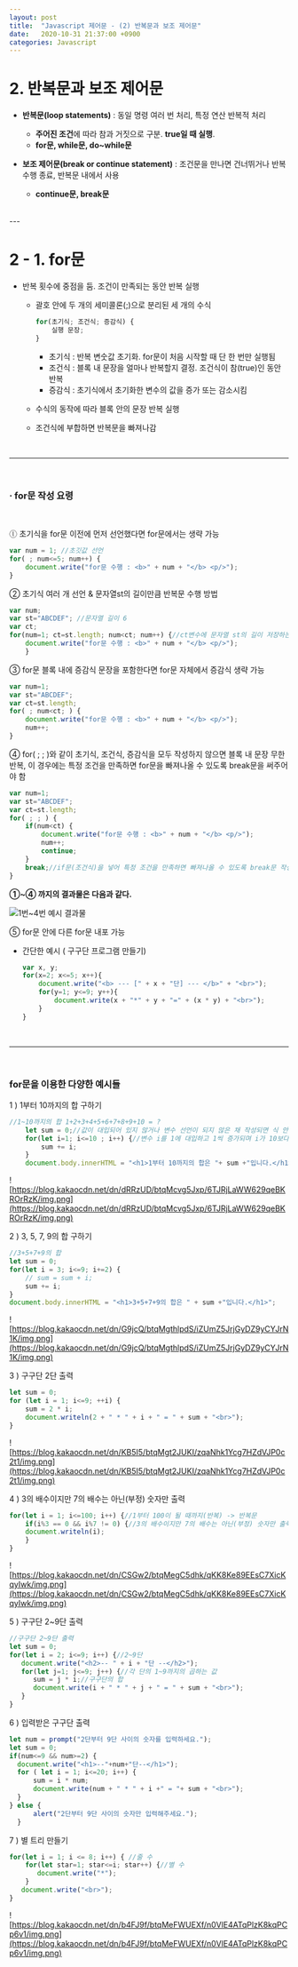 ```yaml
---
layout: post
title:  "Javascript 제어문 - (2) 반복문과 보조 제어문"
date:   2020-10-31 21:37:00 +0900
categories: Javascript
---
```

# 2. 반복문과 보조 제어문

- **반복문(loop statements)** : 동일 명령 여러 번 처리, 특정 연산 반복적 처리
    - **주어진 조건**에 따라 참과 거짓으로 구분. **true일 때 실행**.
    - **for문, while문, do~while문**

- **보조 제어문(break or continue statement)** : 조건문을 만나면 건너뛰거나 반복 수행 종료, 반복문 내에서 사용
    - **continue문, break문**

<br>
---

# 2 - 1. for문

- 반복 횟수에 중점을 둠. 조건이 만족되는 동안 반복 실행
    - 괄호 안에 두 개의 세미콜론(;)으로 분리된 세 개의 수식

        ```jsx
        for(초기식; 조건식; 증감식) {
        	실행 문장;
        }
        ```

        - 초기식 : 반복 변숫값 초기화. for문이 처음 시작할 때 단 한 번만 실행됨
        - 조건식 : 블록 내 문장을 얼마나 반복할지 결정. 조건식이 참(true)인 동안 반복
        - 증감식 : 초기식에서 초기화한 변수의 값을 증가 또는 감소시킴
    - 수식의 동작에 따라 블록 안의 문장 반복 실행
    - 조건식에 부합하면 반복문을 빠져나감

<br>

---

<br>

### · for문 작성 요령

<br>

ⓛ 초기식을 for문 이전에 먼저 선언했다면 for문에서는 생략 가능

```jsx
var num = 1; //초깃값 선언
for( ; num<=5; num++) {
    document.write("for문 수행 : <b>" + num + "</b> <p/>");
}
```

② 초기식 여러 개 선언 & 문자열st의 길이만큼 반복문 수행 방법

```jsx
var num;
var st="ABCDEF"; //문자열 길이 6
var ct;
for(num=1; ct=st.length; num<ct; num++) {//ct변수에 문자열 st의 길이 저장하는 초기식 추가
    document.write("for문 수행 : <b>" + num + "</b> <p/>");
    }
```

③ for문 블록 내에 증감식 문장을 포함한다면 for문 자체에서 증감식 생략 가능

```jsx
var num=1;
var st="ABCDEF";
var ct=st.length;
for( ; num<ct; ) {
    document.write("for문 수행 : <b>" + num + "</b> <p/>");
    num++;
}
```

④ for( ; ; )와 같이 초기식, 조건식, 증감식을 모두 작성하지 않으면 블록 내 문장 무한 반복, 이 경우에는 특정 조건을 만족하면 for문을 빠져나올 수 있도록 break문을 써주어야 함

```jsx
var num=1;
var st="ABCDEF";
var ct=st.length;
for( ; ; ) {
    if(num<ct) {
    	document.write("for문 수행 : <b>" + num + "</b> <p/>");
    	num++;
    	continue;
    }
    break;//if문(조건식)을 넣어 특정 조건을 만족하면 빠져나올 수 있도록 break문 작성
}
```

**①~④ 까지의 결과물은 다음과 같다.**

![1번~4번 예시 결과물](https://blog.kakaocdn.net/dn/bxGL90/btqMcREbSlk/3BcbBDNwdFvJUpOVXG40U0/img.png)

⑤ for문 안에 다른 for문 내포 가능 

- 간단한 예시 ( 구구단 프로그램 만들기)

    ```jsx
    var x, y;
    for(x=2; x<=5; x++){
        document.write("<b> --- [" + x + "단] --- </b>" + "<br>");
        for(y=1; y<=9; y++){
        	document.write(x + "*" + y + "=" + (x * y) + "<br>");
        }
    }
    ```

<br>

---

<br>

### for문을 이용한 다양한 예시들

1 ) 1부터 10까지의 합 구하기

```jsx
//1~10까지의 합 1+2+3+4+5+6+7+8+9+10 = ?
	let sum = 0;//값이 대입되어 있지 않거나 변수 선언이 되지 않은 채 작성되면 식 안에서 변수의 성격을 파악할 수 없기 때문에 숫자로 초기화.
	for(let i=1; i<=10 ; i++) {//변수 i를 1에 대입하고 1씩 증가되며 i가 10보다 작거나 같을 때까지 반복.
		sum += i;
	}
	document.body.innerHTML = "<h1>1부터 10까지의 합은 "+ sum +"입니다.</h1>";
```

![https://blog.kakaocdn.net/dn/dRRzUD/btqMcvg5Jxp/6TJRjLaWW629qeBKROrRzK/img.png](https://blog.kakaocdn.net/dn/dRRzUD/btqMcvg5Jxp/6TJRjLaWW629qeBKROrRzK/img.png)

2 ) 3, 5, 7, 9의 합 구하기

```jsx
//3+5+7+9의 합
let sum = 0;
for(let i = 3; i<=9; i+=2) {
	// sum = sum + i;
	sum += i;
}
document.body.innerHTML = "<h1>3+5+7+9의 합은 " + sum +"입니다.</h1>";
```

![https://blog.kakaocdn.net/dn/G9jcQ/btqMgthlpdS/iZUmZ5JrjGyDZ9yCYJrN1K/img.png](https://blog.kakaocdn.net/dn/G9jcQ/btqMgthlpdS/iZUmZ5JrjGyDZ9yCYJrN1K/img.png)

3 ) 구구단 2단 출력

```jsx
let sum = 0;
for (let i = 1; i<=9; ++i) {
	sum = 2 * i;
	document.writeln(2 + " * " + i + " = " + sum + "<br>");
}
```

![https://blog.kakaocdn.net/dn/KB5I5/btqMgt2JUKI/zqaNhk1Ycg7HZdVJP0c2t1/img.png](https://blog.kakaocdn.net/dn/KB5I5/btqMgt2JUKI/zqaNhk1Ycg7HZdVJP0c2t1/img.png)

4 ) 3의 배수이지만 7의 배수는 아닌(부정) 숫자만 출력

```jsx
for(let i = 1; i<=100; i++) {//1부터 100이 될 때까지(반복) -> 반복문
	if(i%3 == 0 && i%7 != 0) {//3의 배수이지만 7의 배수는 아닌(부정) 숫자만 출력 -> 조건문
    document.writeln(i);
    }
}
```

![https://blog.kakaocdn.net/dn/CSGw2/btqMegC5dhk/qKK8Ke89EEsC7XicKqyIwk/img.png](https://blog.kakaocdn.net/dn/CSGw2/btqMegC5dhk/qKK8Ke89EEsC7XicKqyIwk/img.png)

5 ) 구구단 2~9단 출력

```jsx
//구구단 2~9단 출력
let sum = 0;
for(let i = 2; i<=9; i++) {//2~9단
   document.write("<h2>-- " + i + "단 --</h2>");
   for(let j=1; j<=9; j++) {//각 단의 1~9까지의 곱하는 값
      sum = j * i;//구구단의 합
      document.write(i + " * " + j + " = " + sum + "<br>");
   }
}
```

6 ) 입력받은 구구단 출력

```jsx
let num = prompt("2단부터 9단 사이의 숫자를 입력하세요.");
let sum = 0;
if(num<=9 && num>=2) {
  document.write("<h1>--"+num+"단--</h1>");
  for ( let i = 1; i<=20; i++) {
      sum = i * num;
      document.write(num + " * " + i +" = "+ sum + "<br>");
  }
} else {
	  alert("2단부터 9단 사이의 숫자만 입력해주세요.");
  }
```

7 ) 별 트리 만들기

```jsx
for(let i = 1; i <= 8; i++) { //줄 수
	for(let star=1; star<=i; star++) {//별 수
	   document.write("*");
	}
   document.write("<br>");
}
```

![https://blog.kakaocdn.net/dn/b4FJ9f/btqMeFWUEXf/n0VlE4ATqPlzK8kqPCp6v1/img.png](https://blog.kakaocdn.net/dn/b4FJ9f/btqMeFWUEXf/n0VlE4ATqPlzK8kqPCp6v1/img.png)
